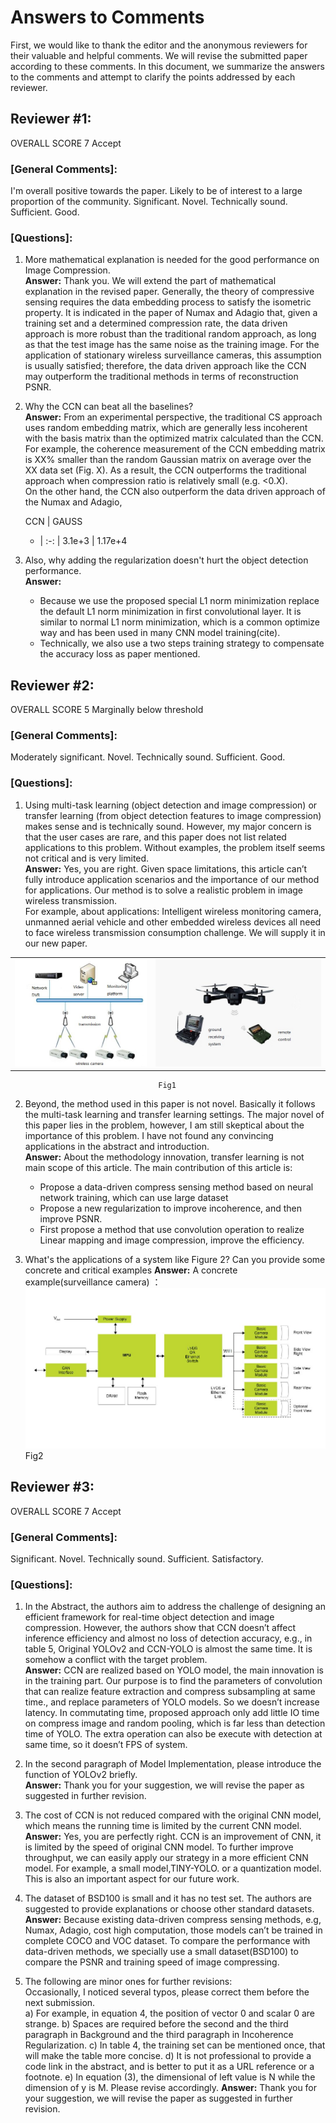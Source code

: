 # Answers to Comments
First, we would like to thank the editor and the anonymous reviewers for their valuable and helpful comments. We will revise the submitted paper according to these comments. In this document, we summarize the answers to the comments and attempt to clarify the points addressed by each reviewer. 
## Reviewer #1:
OVERALL SCORE 7 Accept
### [General Comments]: 
I'm overall positive towards the paper. Likely to be of interest to a large proportion of the community. Significant.
Novel. Technically sound. Sufficient. Good. 
### [Questions]: 
1. More mathematical explanation is needed for the good performance on Image Compression.   
**Answer:** Thank you. We will extend the part of mathematical explanation in the revised paper. Generally, the theory of compressive sensing requires the data embedding process to satisfy the isometric property. It is indicated in the paper of Numax and Adagio that, given a training set and a determined compression rate, the data driven approach is more robust than the traditional random approach, as long as that the test image has the same noise as the training image. For the application of stationary wireless surveillance cameras, this assumption is usually satisfied; therefore, the data driven approach like the CCN may outperform the traditional methods in terms of reconstruction PSNR. 


2. Why the CCN can beat all the baselines?  
**Answer:** From an experimental perspective, the traditional CS approach uses random embedding matrix, which are generally less incoherent with the basis matrix than the optimized matrix calculated than the CCN. For example, the coherence measurement of the CCN embedding matrix is XX% smaller than the random Gaussian matrix on average over the XX data set (Fig. X). As a result, the CCN outperforms the traditional approach when compression ratio is relatively small (e.g. <0.X).  
On the other hand, the CCN also outperform the data driven approach of the Numax and Adagio, 
 
     CCN | GAUSS 
      - | :-: |
     3.1e+3  | 1.17e+4

3. Also, why adding the regularization doesn't hurt the object detection performance.  
**Answer:**
   -	Because we use the proposed special L1 norm minimization replace the default L1 norm minimization in first convolutional layer. It is similar to normal L1 norm minimization, which is a common optimize way and has been used in many CNN model training(cite).
   -	Technically, we also use a two steps training strategy to compensate the accuracy loss as paper mentioned.  
   
## Reviewer #2:  
OVERALL SCORE 5 Marginally below threshold  
### [General Comments]:  
Moderately significant. Novel. Technically sound. Sufficient. Good.  
### [Questions]:  
1.	Using multi-task learning (object detection and image compression) or transfer learning (from object detection features to image compression) makes sense and is technically sound. However, my major concern is that the user cases are rare, and this paper does not list related applications to this problem. Without examples, the problem itself seems not critical and is very limited.  
**Answer:** Yes, you are right. Given space limitations, this article can’t fully introduce application scenarios and the importance of our method for applications.  Our method is to solve a realistic problem in image wireless transmission.  
For example, about applications:  Intelligent wireless monitoring camera, unmanned aerial vehicle and other embedded wireless devices all need to face wireless transmission consumption challenge. We will supply it in our new paper.  
<table>
    <tr>
        <td ><center><img src="https://github.com/sosaaaad2/Rebuttal/blob/master/images/wireless_camera.jpg?watermark/2/text/aHR0cHM6Ly9ibG9nLmNzZG4ubmV0L3FxXzMzODI2NTY0/font/5a6L5L2T/fontsize/400/fill/I0JBQkFCMA==/dissolve/70" >
        <td ><center><img src="https://github.com/sosaaaad2/Rebuttal/blob/master/images/timg.jpg?watermark/2/text/aHR0cHM6Ly9ibG9nLmNzZG4ubmV0L3FxXzMzODI2NTY0/font/5a6L5L2T/fontsize/400/fill/I0JBQkFCMA==/dissolve/70"  >
    </tr>
</table>

                                     Fig1

2.	Beyond, the method used in this paper is not novel. Basically it follows the multi-task learning and transfer learning settings. The major novel of this paper lies in the problem, however, I am still skeptical about the importance of this problem. I have not found any convincing applications in the abstract and introduction.  
**Answer:** About the methodology innovation, transfer learning is not main scope of this article. The main contribution of this article is:  
     -	Propose a data-driven compress sensing method based on neural network training, which can use large dataset
     -	Propose a new regularization to improve incoherence, and then improve PSNR.
     -	First propose a method that use convolution operation to realize Linear mapping and image compression, improve the efficiency.  

3.	What's the applications of a system like Figure 2? Can you provide some concrete and critical examples
**Answer:** A concrete example(surveillance camera) ：  
![diagram](https://github.com/sosaaaad2/Rebuttal/blob/master/images/APLVPASYS_BD.jpg)  
                                Fig2

## Reviewer #3:  
OVERALL SCORE 7 Accept  
### [General Comments]:    
Significant. Novel. Technically sound. Sufficient. Satisfactory. 
### [Questions]:   
1.	In the Abstract, the authors aim to address the challenge of designing an efficient framework for real-time object detection and image compression. However, the authors show that CCN doesn’t affect inference efficiency and almost no loss of detection accuracy, e.g., in table 5, Original YOLOv2 and CCN-YOLO is almost the same time. It is somehow a conflict with the target problem.  
**Answer:** CCN are realized based on YOLO model, the main innovation is in the training part. Our purpose is to find the parameters of convolution that can realize feature extraction and compress subsampling at same time., and replace parameters of YOLO models. So we doesn’t increase latency. In commutating time, proposed approach only add little IO time on compress image and random pooling, which is far less than detection time of YOLO. The extra operation can also be execute with detection at same time, so it doesn’t FPS of system.   

2.	In the second paragraph of Model Implementation, please introduce the function of YOLOv2 briefly.  
**Answer:** Thank you for your suggestion, we will revise the paper as suggested in further revision.

3.	The cost of CCN is not reduced compared with the original CNN model, which means the running time is limited by the current CNN model.  
**Answer:** Yes, you are perfectly right. CCN is an improvement of CNN, it is limited by the speed of original CNN model. To further improve throughput, we can easily apply our strategy in a more efficient CNN model. For example, a small model,TINY-YOLO. or a quantization model. This is also an important aspect for our future work.   

4.	The dataset of BSD100 is small and it has no test set. The authors are suggested to provide explanations or choose other standard datasets.  
**Answer:** Because existing data-driven compress sensing methods, e.g, Numax, Adagio, cost high computation, those models can’t be trained in complete COCO and VOC dataset. To compare the performance with data-driven methods, we specially use a small dataset(BSD100) to compare the PSNR and training speed of image compressing.  

5.	The following are minor ones for further revisions:  
Occasionally, I noticed several typos, please correct them before the next submission.   
a) For example, in equation 4, the position of vector 0 and scalar 0 are strange. 
b) Spaces are required before the second and the third paragraph in Background and the third paragraph in Incoherence Regularization.
c) In table 4, the training set can be mentioned once, that will make the table more concise.
d) It is not professional to provide a code link in the abstract, and is better to put it as a URL reference or a footnote.
e) In equation (3), the dimensional of left value is N while the dimension of y is M. Please revise accordingly.
**Answer:** Thank you for your suggestion, we will revise the paper as suggested in further revision.
